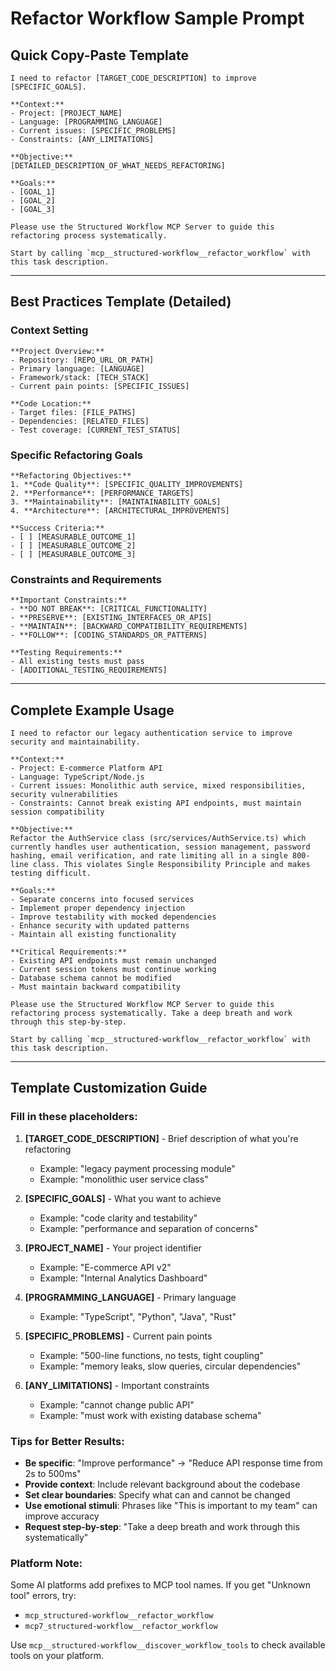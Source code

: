 # Refactor Workflow Sample Prompt

## Quick Copy-Paste Template

```
I need to refactor [TARGET_CODE_DESCRIPTION] to improve [SPECIFIC_GOALS]. 

**Context:**
- Project: [PROJECT_NAME]
- Language: [PROGRAMMING_LANGUAGE]
- Current issues: [SPECIFIC_PROBLEMS]
- Constraints: [ANY_LIMITATIONS]

**Objective:**
[DETAILED_DESCRIPTION_OF_WHAT_NEEDS_REFACTORING]

**Goals:**
- [GOAL_1]
- [GOAL_2]
- [GOAL_3]

Please use the Structured Workflow MCP Server to guide this refactoring process systematically.

Start by calling `mcp__structured-workflow__refactor_workflow` with this task description.
```

---

## Best Practices Template (Detailed)

### Context Setting
```
**Project Overview:**
- Repository: [REPO_URL_OR_PATH]
- Primary language: [LANGUAGE]
- Framework/stack: [TECH_STACK]
- Current pain points: [SPECIFIC_ISSUES]

**Code Location:**
- Target files: [FILE_PATHS]
- Dependencies: [RELATED_FILES]
- Test coverage: [CURRENT_TEST_STATUS]
```

### Specific Refactoring Goals
```
**Refactoring Objectives:**
1. **Code Quality**: [SPECIFIC_QUALITY_IMPROVEMENTS]
2. **Performance**: [PERFORMANCE_TARGETS]
3. **Maintainability**: [MAINTAINABILITY_GOALS]
4. **Architecture**: [ARCHITECTURAL_IMPROVEMENTS]

**Success Criteria:**
- [ ] [MEASURABLE_OUTCOME_1]
- [ ] [MEASURABLE_OUTCOME_2]
- [ ] [MEASURABLE_OUTCOME_3]
```

### Constraints and Requirements
```
**Important Constraints:**
- **DO NOT BREAK**: [CRITICAL_FUNCTIONALITY]
- **PRESERVE**: [EXISTING_INTERFACES_OR_APIS]
- **MAINTAIN**: [BACKWARD_COMPATIBILITY_REQUIREMENTS]
- **FOLLOW**: [CODING_STANDARDS_OR_PATTERNS]

**Testing Requirements:**
- All existing tests must pass
- [ADDITIONAL_TESTING_REQUIREMENTS]
```

---

## Complete Example Usage

```
I need to refactor our legacy authentication service to improve security and maintainability.

**Context:**
- Project: E-commerce Platform API
- Language: TypeScript/Node.js
- Current issues: Monolithic auth service, mixed responsibilities, security vulnerabilities
- Constraints: Cannot break existing API endpoints, must maintain session compatibility

**Objective:**
Refactor the AuthService class (src/services/AuthService.ts) which currently handles user authentication, session management, password hashing, email verification, and rate limiting all in a single 800-line class. This violates Single Responsibility Principle and makes testing difficult.

**Goals:**
- Separate concerns into focused services
- Implement proper dependency injection
- Improve testability with mocked dependencies
- Enhance security with updated patterns
- Maintain all existing functionality

**Critical Requirements:**
- Existing API endpoints must remain unchanged
- Current session tokens must continue working
- Database schema cannot be modified
- Must maintain backward compatibility

Please use the Structured Workflow MCP Server to guide this refactoring process systematically. Take a deep breath and work through this step-by-step.

Start by calling `mcp__structured-workflow__refactor_workflow` with this task description.
```

---

## Template Customization Guide

### Fill in these placeholders:

1. **[TARGET_CODE_DESCRIPTION]** - Brief description of what you're refactoring
   - Example: "legacy payment processing module"
   - Example: "monolithic user service class"

2. **[SPECIFIC_GOALS]** - What you want to achieve
   - Example: "code clarity and testability" 
   - Example: "performance and separation of concerns"

3. **[PROJECT_NAME]** - Your project identifier
   - Example: "E-commerce API v2"
   - Example: "Internal Analytics Dashboard"

4. **[PROGRAMMING_LANGUAGE]** - Primary language
   - Example: "TypeScript", "Python", "Java", "Rust"

5. **[SPECIFIC_PROBLEMS]** - Current pain points
   - Example: "500-line functions, no tests, tight coupling"
   - Example: "memory leaks, slow queries, circular dependencies"

6. **[ANY_LIMITATIONS]** - Important constraints
   - Example: "cannot change public API"
   - Example: "must work with existing database schema"

### Tips for Better Results:

- **Be specific**: "Improve performance" → "Reduce API response time from 2s to 500ms"
- **Provide context**: Include relevant background about the codebase
- **Set clear boundaries**: Specify what can and cannot be changed
- **Use emotional stimuli**: Phrases like "This is important to my team" can improve accuracy
- **Request step-by-step**: "Take a deep breath and work through this systematically"

### Platform Note:
Some AI platforms add prefixes to MCP tool names. If you get "Unknown tool" errors, try:
- `mcp_structured-workflow__refactor_workflow`
- `mcp7_structured-workflow__refactor_workflow`

Use `mcp__structured-workflow__discover_workflow_tools` to check available tools on your platform.